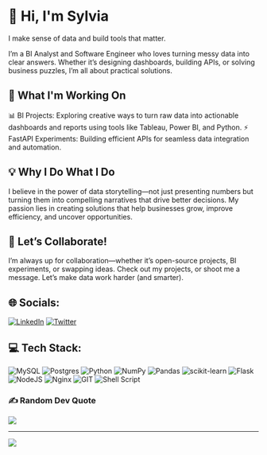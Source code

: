 # 👋 Hi, I'm Sylvia

I make sense of data and build tools that matter.

I’m a BI Analyst and Software Engineer who loves turning messy data into clear answers. Whether it’s designing dashboards, building APIs, or solving business puzzles, I’m all about practical solutions.

## 🔧 What I'm Working On

📊 BI Projects: Exploring creative ways to turn raw data into actionable dashboards and reports using tools like Tableau, Power BI, and Python.
⚡ FastAPI Experiments: Building efficient APIs for seamless data integration and automation.

## 💡 Why I Do What I Do

I believe in the power of data storytelling—not just presenting numbers but turning them into compelling narratives that drive better decisions. My passion lies in creating solutions that help businesses grow, improve efficiency, and uncover opportunities.

## 🤝 Let’s Collaborate!
I’m always up for collaboration—whether it’s open-source projects, BI experiments, or swapping ideas. Check out my projects, or shoot me a message. Let’s make data work harder (and smarter).

## 🌐 Socials:
[![LinkedIn](https://img.shields.io/badge/LinkedIn-%230077B5.svg?logo=linkedin&logoColor=white)](https://linkedin.com/in/sotieno) [![Twitter](https://img.shields.io/badge/Twitter-%231DA1F2.svg?logo=Twitter&logoColor=white)](https://twitter.com/sotienos) 

## 💻 Tech Stack:
![MySQL](https://img.shields.io/badge/mysql-%2300000f.svg?style=plastic&logo=mysql&logoColor=white) ![Postgres](https://img.shields.io/badge/postgres-%23316192.svg?style=plastic&logo=postgresql&logoColor=white) ![Python](https://img.shields.io/badge/python-3670A0?style=plastic&logo=python&logoColor=ffdd54) ![NumPy](https://img.shields.io/badge/numpy-%23013243.svg?style=plastic&logo=numpy&logoColor=white) ![Pandas](https://img.shields.io/badge/pandas-%23150458.svg?style=plastic&logo=pandas&logoColor=white) ![scikit-learn](https://img.shields.io/badge/scikit--learn-%23F7931E.svg?style=plastic&logo=scikit-learn&logoColor=white) ![Flask](https://img.shields.io/badge/flask-%23000.svg?style=plastic&logo=flask&logoColor=white) ![NodeJS](https://img.shields.io/badge/node.js-6DA55F?style=plastic&logo=node.js&logoColor=white) ![Nginx](https://img.shields.io/badge/nginx-%23009639.svg?style=plastic&logo=nginx&logoColor=white) ![GIT](https://img.shields.io/badge/Git-fc6d26?style=plastic&logo=git&logoColor=white) ![Shell Script](https://img.shields.io/badge/shell_script-%23121011.svg?style=plastic&logo=gnu-bash&logoColor=white)

### ✍️ Random Dev Quote
![](https://quotes-github-readme.vercel.app/api?type=horizontal&theme=radical)

---
[![](https://visitcount.itsvg.in/api?id=sotieno&icon=0&color=12)](https://visitcount.itsvg.in)

